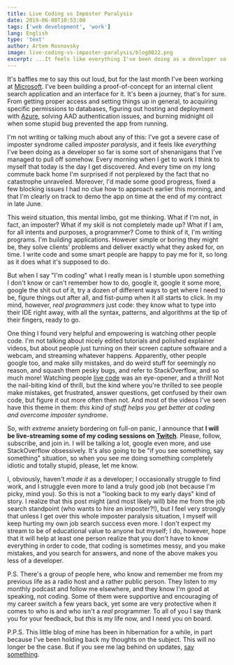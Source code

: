```yaml
---
title: Live Coding vs Imposter Paralysis
date: 2019-06-08T10:53:00
tags: ['web development', 'work']
lang: English
type: 'text'
author: Artem Rosnovsky
image: live-coding-vs-imposter-paralysis/blog0022.png
excerpt: ...It feels like everything I've been doing as a developer so far is some sort of shenanigans that I've managed to pull off somehow, against all odds. Every morning when I get to work I think to myself that today is the day I get discovered. But every time on my long commute back home I'm surprised if not perplexed by clear, measurable, and evident progress I've made that day...
---
```


It's baffles me to say this out loud, but for the last month I've been working at [Microsoft](https://microsoft.com/). I've been building a proof-of-concept for an internal client search application and an interface for it. It's been a journey, that's for sure. From getting proper access and setting things up in general, to acquiring specific permissions to databases, figuring out hosting and deployment with [Azure](https://portal.azure.com/), solving AAD authentication issues, and burning midnight oil when some stupid bug prevented the app from running.

I'm not writing or talking much about any of this: I've got a severe case of imposter syndrome called _imposter paralysis_, and it feels like _everything_ I've been doing as a developer so far is some sort of shenanigans that I've managed to pull off somehow. Every morning when I get to work I think to myself that today is the day I get discovered. And every time on my long commute back home I'm surprised if not perplexed by the fact that no catastrophe unraveled. Moreover, I'd made some good progress, fixed a few blocking issues I had no clue how to approach earlier this morning, and that I'm clearly on track to demo the app on time at the end of my contract in late June.

This weird situation, this mental limbo, got me thinking. What if I'm not, in fact, an imposter? What if my skill is not completely made up? What if I am, for all intents and purposes, a programmer? Come to think of it, I'm writing programs. I'm building applications. However simple or boring they might be, they solve clients' problems and deliver exactly what they asked for, on time. I write code and some smart people are happy to pay me for it, so long as it does what it's supposed to do.

But when I say "I'm coding" what I really mean is I stumble upon something I don't know or can't remember how to do, google it, google it some more, google the shit out of it, try a dozen of different ways to get where I need to be, figure things out after all, and fist-pump when it all starts to click. In my mind, however, _real programmers_ just code: they know what to type into their IDE right away, with all the syntax, patterns, and algorithms at the tip of their fingers, ready to go.

One thing I found very helpful and empowering is watching other people code. I'm not talking about nicely edited tutorials and polished explainer videos, but about people just turning on their screen capture software and a webcam, and streaming whatever happens. Apparently, other people google too, and make silly mistakes, and do weird stuff for seemingly no reason, and squash them pesky bugs, and refer to StackOverflow, and so much more! Watching people [live code](https://www.twitch.tv/team/livecoders) was an eye-opener, and a thrill! Not the nail-biting kind of thrill, but the kind where you're thrilled to see people make mistakes, get frustrated, answer questions, get confused by their own code, but figure it out more often then not. And most of the videos I've seen have this theme in them: _this kind of stuff helps you get better at coding and overcome imposter syndrome_.

So, with _extreme_ anxiety bordering on full-on panic, I announce that **I will be live-streaming some of my coding sessions on [Twitch](https://www.twitch.tv/rosnovsky)**. Please, follow, subscribe, and join in. I will be talking a lot, google even more, and use StackOverflow obsessively. It's also going to be "if you see something, say something" situation, so when you see me doing something completely idiotic and totally stupid, please, let me know.

I, obviously, haven't _made it_ as a developer; I occasionally struggle to find work, and I struggle even more to land a truly good job (not because I'm picky, mind you). So this is not a "looking back to my early days" kind of story. I realize that this post might (and most likely will) bite me from the job search standpoint (who wants to hire an imposter?!), but I feel very strongly that unless I get over this whole imposter paralysis situation, I myself will keep hurting my own job search success even more. I don't expect my stream to be of educational value to anyone but myself; I do, however, hope that it will help at least one person realize that you don't have to know everything in order to code, that coding is sometimes messy, and you make mistakes, and you search for answers, and none of the above makes you less of a developer.

P.S. There's a group of people here, who know and remember me from my previous life as a radio host and a rather public person. They listen to my monthly podcast and follow me elsewhere, and they know I'm good at speaking, not coding. Some of them were supportive and encouraging of my career switch a few years back, yet some are very protective when it comes to who is and who isn't a _real_ programmer. To all of you I say thank you for your feedback, but _this_ is my life now, and I need you on board.

P.P.S. This little blog of mine has been in hibernation for a while, in part because I've been holding back my thoughts on the subject. This will no longer be the case. But if you see me lag behind on updates, [say something](https://github.com/rosnovsky/rosnovskyus/issues).
